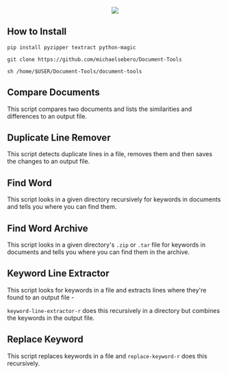 <p align="center">
	<img src="https://i.postimg.cc/jdVWtNrG/document-tools.png" />

## How to Install

```
pip install pyzipper textract python-magic

git clone https://github.com/michaelsebero/Document-Tools

sh /home/$USER/Document-Tools/document-tools
```

## Compare Documents
This script compares two documents and lists the similarities and differences to an output file.

## Duplicate Line Remover
This script detects duplicate lines in a file, removes them and then saves the changes to an output file.

## Find Word
This script looks in a given directory recursively for keywords in documents and tells you where you can find them.

## Find Word Archive
This script looks in a given directory's `.zip` or `.tar` file for keywords in documents and tells you where you can find them in the archive.

## Keyword Line Extractor
This script looks for keywords in a file and extracts lines where they're found to an output file - 

`keyword-line-extractor-r` does this recursively in a directory but combines the keywords in the output file.

## Replace Keyword
This script replaces keywords in a file and `replace-keyword-r` does this recursively. 
